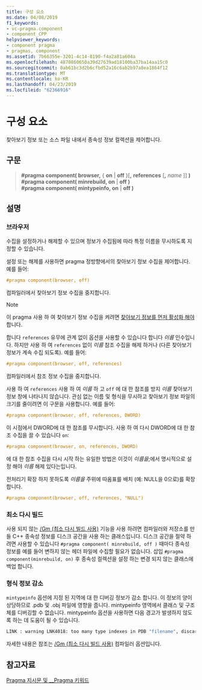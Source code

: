 ```yaml
---
title: 구성 요소
ms.date: 04/08/2019
f1_keywords:
- vc-pragma.component
- component_CPP
helpviewer_keywords:
- component pragma
- pragmas, component
ms.assetid: 7b66355e-3201-4c14-8190-f4a2a81a604a
ms.openlocfilehash: 4870860650a39d27639ad18100ba37ba14aa15c0
ms.sourcegitcommit: 0ab61bc3d2b6cfbd52a16c6ab2b97a8ea1864f12
ms.translationtype: MT
ms.contentlocale: ko-KR
ms.lasthandoff: 04/23/2019
ms.locfileid: "62366916"
---
```

# <a name="component"></a>구성 요소

찾아보기 정보 또는 소스 파일 내에서 종속성 정보 컬렉션을 제어합니다.

## <a name="syntax"></a>구문

> **#pragma component( browser,** { **on** | **off** }[**,** **references** [**,** *name* ]] **)** \
> **#pragma component( minrebuild, on** | **off )** \
> **#pragma component( mintypeinfo, on** | **off )**

## <a name="remarks"></a>설명

### <a name="browser"></a>브라우저

수집을 설정하거나 해제할 수 있으며 정보가 수집됨에 따라 특정 이름을 무시하도록 지정할 수 있습니다.

설정 또는 해제를 사용하면 pragma 정방향에서의 찾아보기 정보 수집을 제어합니다. 예를 들어:

```cpp
#pragma component(browser, off)
```

컴파일러에서 찾아보기 정보 수집을 중지합니다.

> [!NOTE]
> 이 pragma 사용 하 여 찾아보기 정보 수집을 켜려면 [찾아보기 정보를 먼저 활성화 해야](../build/reference/building-browse-information-files-overview.md)합니다.

합니다 `references` 유무에 관계 없이 옵션을 사용할 수 있습니다 합니다 *이름* 인수입니다. 하지만 사용 하 여 `references` 없이 *이름* 참조 수집을 해제 하거나 (다른 찾아보기 정보가 계속 수집 되도록). 예를 들어:

```cpp
#pragma component(browser, off, references)
```

컴파일러에서 참조 정보 수집을 중지합니다.

사용 하 여 `references` 사용 하 여 *이름* 하 고 `off` 에 대 한 참조를 방지 *이름* 찾아보기 정보 창에 나타나지 않습니다. 관심 없는 이름 및 형식을 무시하고 찾아보기 정보 파일의 크기를 줄이려면 이 구문을 사용합니다. 예를 들어:

```cpp
#pragma component(browser, off, references, DWORD)
```

이 시점에서 DWORD에 대 한 참조를 무시합니다. 사용 하 여 다시 DWORD에 대 한 참조 수집을 끌 수 있습니다 `on`:

```cpp
#pragma component(browser, on, references, DWORD)
```

에 대 한 참조 수집을 다시 시작 하는 유일한 방법은 이것이 *이름을*;에서 명시적으로 설정 해야 *이름* 해제 있다는입니다.

전처리기 확장 하지 못하도록 *이름을* 주위에 따옴표를 배치 (예: NULL을 0으로)를 확장 합니다.

```cpp
#pragma component(browser, off, references, "NULL")
```

### <a name="minimal-rebuild"></a>최소 다시 빌드

사용 되지 않는 [/Gm (최소 다시 빌드 사용)](../build/reference/gm-enable-minimal-rebuild.md) 기능을 사용 하려면 컴파일러와 저장소를 만들 C++ 종속성 정보를 디스크 공간을 사용 하는 클래스입니다. 디스크 공간을 절약 하려면 사용할 수 있습니다 `#pragma component( minrebuild, off )` 때마다 종속성 정보를 예를 들어 변하지 않는 헤더 파일에 수집할 필요가 없습니다. 삽입 `#pragma component(minrebuild, on)` 후 종속성 컬렉션을 설정 하는 변경 되지 않는 클래스에 백업 합니다.

### <a name="reduce-type-information"></a>형식 정보 감소

`mintypeinfo` 옵션에 지정 된 지역에 대 한 디버깅 정보가 감소 합니다. 이 정보의 양이 상당하므로 .pdb 및 .obj 파일에 영향을 줍니다. mintypeinfo 영역에서 클래스 및 구조체를 디버깅할 수 없습니다. mintypeinfo 옵션을 사용하면 다음 경고가 발생하지 않도록 하는 데 도움이 될 수 있습니다.

```cmd
LINK : warning LNK4018: too many type indexes in PDB "filename", discarding subsequent type information
```

자세한 내용은 참조는 [/Gm (최소 다시 빌드 사용)](../build/reference/gm-enable-minimal-rebuild.md) 컴파일러 옵션입니다.

## <a name="see-also"></a>참고자료

[Pragma 지시문 및 __Pragma 키워드](../preprocessor/pragma-directives-and-the-pragma-keyword.md)